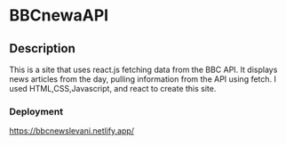 # BBCnewaAPI


## Description

This is a site that uses react.js fetching data from the BBC API.
It displays news articles from the day, pulling information from the API using fetch.
I used HTML,CSS,Javascript, and react to create this site.

### Deployment

https://bbcnewslevani.netlify.app/




